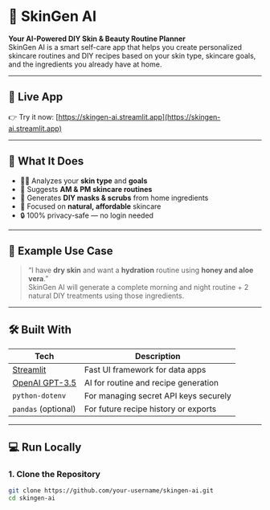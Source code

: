 # 🌿 SkinGen AI

**Your AI-Powered DIY Skin & Beauty Routine Planner**  
SkinGen AI is a smart self-care app that helps you create personalized skincare routines and DIY recipes based on your skin type, skincare goals, and the ingredients you already have at home.

---

## 🚀 Live App

👉 Try it now: [https://skingen-ai.streamlit.app](https://skingen-ai.streamlit.app)

---

## 🧠 What It Does

- 👩‍🔬 Analyzes your **skin type** and **goals**
- 🧴 Suggests **AM & PM skincare routines**
- 🍯 Generates **DIY masks & scrubs** from home ingredients
- 🌱 Focused on **natural, affordable** skincare
- 🔒 100% privacy-safe — no login needed

---

## 📸 Example Use Case

> “I have **dry skin** and want a **hydration** routine using **honey and aloe vera**.”  
SkinGen AI will generate a complete morning and night routine + 2 natural DIY treatments using those ingredients.

---

## 🛠 Built With

| Tech | Description |
|------|-------------|
| [Streamlit](https://streamlit.io) | Fast UI framework for data apps |
| [OpenAI GPT-3.5](https://openai.com) | AI for routine and recipe generation |
| `python-dotenv` | For managing secret API keys securely |
| `pandas` (optional) | For future recipe history or exports |

---

## 💻 Run Locally

### 1. Clone the Repository

```bash
git clone https://github.com/your-username/skingen-ai.git
cd skingen-ai
